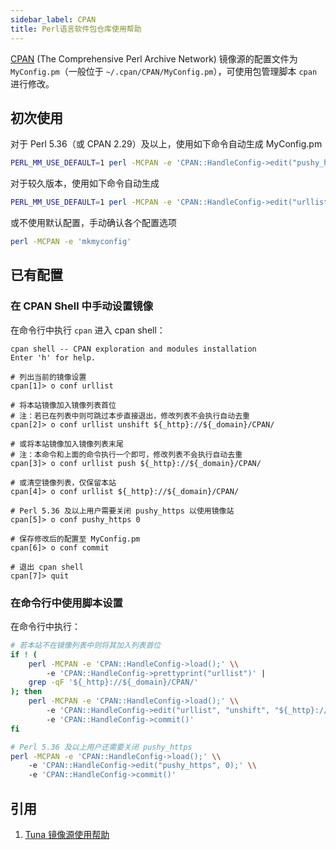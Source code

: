 ```yaml
---
sidebar_label: CPAN
title: Perl语言软件包仓库使用帮助
---
```


[CPAN](https://www.cpan.org/) (The Comprehensive Perl Archive Network) 镜像源的配置文件为 `MyConfig.pm`（一般位于 `~/.cpan/CPAN/MyConfig.pm`），可使用包管理脚本 `cpan` 进行修改。

## 初次使用

对于 Perl 5.36（或 CPAN 2.29）及以上，使用如下命令自动生成 MyConfig.pm
```bash varcode
PERL_MM_USE_DEFAULT=1 perl -MCPAN -e 'CPAN::HandleConfig->edit("pushy_https", 0); CPAN::HandleConfig->edit("urllist", "unshift", "${_http}://${_domain}/CPAN/"); mkmyconfig'
```

对于较久版本，使用如下命令自动生成
```bash varcode
PERL_MM_USE_DEFAULT=1 perl -MCPAN -e 'CPAN::HandleConfig->edit("urllist", "unshift", "${_http}://${_domain}/CPAN/"); mkmyconfig'
```

或不使用默认配置，手动确认各个配置选项
```bash varcode
perl -MCPAN -e 'mkmyconfig'
```

## 已有配置

### 在 CPAN Shell 中手动设置镜像

在命令行中执行 `cpan` 进入 cpan shell：

```shell varcode
cpan shell -- CPAN exploration and modules installation
Enter 'h' for help.

# 列出当前的镜像设置
cpan[1]> o conf urllist

# 将本站镜像加入镜像列表首位
# 注：若已在列表中则可跳过本步直接退出，修改列表不会执行自动去重
cpan[2]> o conf urllist unshift ${_http}://${_domain}/CPAN/

# 或将本站镜像加入镜像列表末尾
# 注：本命令和上面的命令执行一个即可，修改列表不会执行自动去重
cpan[3]> o conf urllist push ${_http}://${_domain}/CPAN/

# 或清空镜像列表，仅保留本站
cpan[4]> o conf urllist ${_http}://${_domain}/CPAN/

# Perl 5.36 及以上用户需要关闭 pushy_https 以使用镜像站
cpan[5]> o conf pushy_https 0

# 保存修改后的配置至 MyConfig.pm
cpan[6]> o conf commit

# 退出 cpan shell
cpan[7]> quit
```

### 在命令行中使用脚本设置

在命令行中执行：

```bash varcode
# 若本站不在镜像列表中则将其加入列表首位
if ! (
    perl -MCPAN -e 'CPAN::HandleConfig->load();' \\
        -e 'CPAN::HandleConfig->prettyprint("urllist")' |
    grep -qF '${_http}://${_domain}/CPAN/'
); then
    perl -MCPAN -e 'CPAN::HandleConfig->load();' \\
        -e 'CPAN::HandleConfig->edit("urllist", "unshift", "${_http}://${_domain}/CPAN/");' \\
        -e 'CPAN::HandleConfig->commit()'
fi

# Perl 5.36 及以上用户还需要关闭 pushy_https
perl -MCPAN -e 'CPAN::HandleConfig->load();' \\
    -e 'CPAN::HandleConfig->edit("pushy_https", 0);' \\
    -e 'CPAN::HandleConfig->commit()'
```


## 引用
1. [Tuna 镜像源使用帮助](https://mirrors.tuna.tsinghua.edu.cn/help/CPAN/)  
